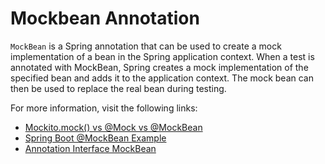 # Mockbean Annotation

`MockBean` is a Spring annotation that can be used to create a mock implementation of a bean in the Spring application context. When a test is annotated with MockBean, Spring creates a mock implementation of the specified bean and adds it to the application context. The mock bean can then be used to replace the real bean during testing.

For more information, visit the following links:

- [Mockito.mock() vs @Mock vs @MockBean](https://www.baeldung.com/java-spring-mockito-mock-mockbean)
- [Spring Boot @MockBean Example](https://howtodoinjava.com/spring-boot2/testing/spring-mockbean-annotation/)
- [Annotation Interface MockBean](https://docs.spring.io/spring-boot/docs/current/api/org/springframework/boot/test/mock/mockito/MockBean.html)